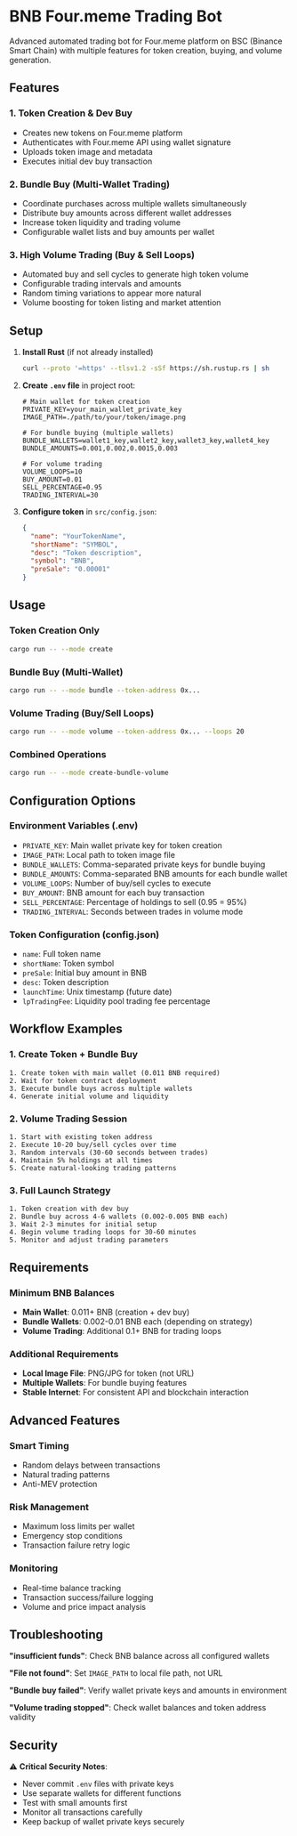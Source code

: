 # BNB Four.meme Trading Bot

Advanced automated trading bot for Four.meme platform on BSC (Binance Smart Chain) with multiple features for token creation, buying, and volume generation.

## Features

### 1. Token Creation & Dev Buy
- Creates new tokens on Four.meme platform
- Authenticates with Four.meme API using wallet signature
- Uploads token image and metadata
- Executes initial dev buy transaction

### 2. Bundle Buy (Multi-Wallet Trading)
- Coordinate purchases across multiple wallets simultaneously
- Distribute buy amounts across different wallet addresses
- Increase token liquidity and trading volume
- Configurable wallet lists and buy amounts per wallet

### 3. High Volume Trading (Buy & Sell Loops)
- Automated buy and sell cycles to generate high token volume
- Configurable trading intervals and amounts
- Random timing variations to appear more natural
- Volume boosting for token listing and market attention

## Setup

1. **Install Rust** (if not already installed)
   ```bash
   curl --proto '=https' --tlsv1.2 -sSf https://sh.rustup.rs | sh
   ```

2. **Create `.env` file** in project root:
   ```env
   # Main wallet for token creation
   PRIVATE_KEY=your_main_wallet_private_key
   IMAGE_PATH=./path/to/your/token/image.png
   
   # For bundle buying (multiple wallets)
   BUNDLE_WALLETS=wallet1_key,wallet2_key,wallet3_key,wallet4_key
   BUNDLE_AMOUNTS=0.001,0.002,0.0015,0.003
   
   # For volume trading
   VOLUME_LOOPS=10
   BUY_AMOUNT=0.01
   SELL_PERCENTAGE=0.95
   TRADING_INTERVAL=30
   ```

3. **Configure token** in `src/config.json`:
   ```json
   {
     "name": "YourTokenName",
     "shortName": "SYMBOL",
     "desc": "Token description",
     "symbol": "BNB",
     "preSale": "0.00001"
   }
   ```

## Usage

### Token Creation Only
```bash
cargo run -- --mode create
```

### Bundle Buy (Multi-Wallet)
```bash
cargo run -- --mode bundle --token-address 0x...
```

### Volume Trading (Buy/Sell Loops)
```bash
cargo run -- --mode volume --token-address 0x... --loops 20
```

### Combined Operations
```bash
cargo run -- --mode create-bundle-volume
```

## Configuration Options

### Environment Variables (.env)
- `PRIVATE_KEY`: Main wallet private key for token creation
- `IMAGE_PATH`: Local path to token image file
- `BUNDLE_WALLETS`: Comma-separated private keys for bundle buying
- `BUNDLE_AMOUNTS`: Comma-separated BNB amounts for each bundle wallet
- `VOLUME_LOOPS`: Number of buy/sell cycles to execute
- `BUY_AMOUNT`: BNB amount for each buy transaction
- `SELL_PERCENTAGE`: Percentage of holdings to sell (0.95 = 95%)
- `TRADING_INTERVAL`: Seconds between trades in volume mode

### Token Configuration (config.json)
- `name`: Full token name
- `shortName`: Token symbol
- `preSale`: Initial buy amount in BNB
- `desc`: Token description
- `launchTime`: Unix timestamp (future date)
- `lpTradingFee`: Liquidity pool trading fee percentage

## Workflow Examples

### 1. Create Token + Bundle Buy
```
1. Create token with main wallet (0.011 BNB required)
2. Wait for token contract deployment
3. Execute bundle buys across multiple wallets
4. Generate initial volume and liquidity
```

### 2. Volume Trading Session
```
1. Start with existing token address
2. Execute 10-20 buy/sell cycles over time
3. Random intervals (30-60 seconds between trades)
4. Maintain 5% holdings at all times
5. Create natural-looking trading patterns
```

### 3. Full Launch Strategy
```
1. Token creation with dev buy
2. Bundle buy across 4-6 wallets (0.002-0.005 BNB each)
3. Wait 2-3 minutes for initial setup
4. Begin volume trading loops for 30-60 minutes
5. Monitor and adjust trading parameters
```

## Requirements

### Minimum BNB Balances
- **Main Wallet**: 0.011+ BNB (creation + dev buy)
- **Bundle Wallets**: 0.002-0.01 BNB each (depending on strategy)
- **Volume Trading**: Additional 0.1+ BNB for trading loops

### Additional Requirements
- **Local Image File**: PNG/JPG for token (not URL)
- **Multiple Wallets**: For bundle buying features
- **Stable Internet**: For consistent API and blockchain interaction

## Advanced Features

### Smart Timing
- Random delays between transactions
- Natural trading patterns
- Anti-MEV protection

### Risk Management
- Maximum loss limits per wallet
- Emergency stop conditions
- Transaction failure retry logic

### Monitoring
- Real-time balance tracking
- Transaction success/failure logging
- Volume and price impact analysis

## Troubleshooting

**"insufficient funds"**: Check BNB balance across all configured wallets

**"File not found"**: Set `IMAGE_PATH` to local file path, not URL

**"Bundle buy failed"**: Verify wallet private keys and amounts in environment

**"Volume trading stopped"**: Check wallet balances and token address validity

## Security

⚠️ **Critical Security Notes**:
- Never commit `.env` files with private keys
- Use separate wallets for different functions
- Test with small amounts first
- Monitor all transactions carefully
- Keep backup of wallet private keys securely